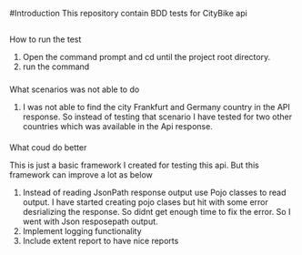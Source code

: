 #Introduction
This repository contain BDD tests for CityBike api

##
How to run the test

1. Open the command prompt and cd until the project root directory.
2. run the command <mvn test>


###
What scenarios was not able to do

1. I was not able to find the city Frankfurt and Germany country in the API response. So instead of testing that scenario I have tested for two other countries which was available in the Api response.


####
What coud do better

This is just a basic framework I created for testing this api. But this framework can improve a lot as below

1. Instead of reading JsonPath response output use Pojo classes to read output. I have started creating pojo clases but hit with some error desrializing the response. So didnt get enough time to fix the error. So I went with Json resposepath output.
2. Implement logging functionality
3. Include extent report to have nice reports


